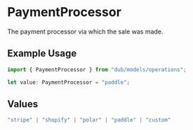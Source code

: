 # PaymentProcessor

The payment processor via which the sale was made.

## Example Usage

```typescript
import { PaymentProcessor } from "dub/models/operations";

let value: PaymentProcessor = "paddle";
```

## Values

```typescript
"stripe" | "shopify" | "polar" | "paddle" | "custom"
```